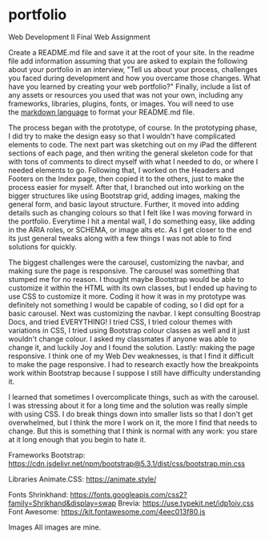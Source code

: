 # portfolio
Web Development II Final Web Assignment

Create a README.md file and save it at the root of your site. In the readme file add information assuming that you are asked to explain the following about your portfolio in an interview, "Tell us about your process, challenges you faced during development and how you overcame those changes. What have you learned by creating your web portfolio?" Finally, include a list of any assets or resources you used that was not your own, including any frameworks, libraries, plugins, fonts, or images. You will need to use the [markdown language](https://www.markdownguide.org/cheat-sheet) to format your README.md file. 

The process began with the prototype, of course. In the prototyping phase, I did try to make the design easy so that I wouldn't have complicated elements to code. The next part was sketching out on my iPad the different sections of each page, and then writing the general skeleton code for that with tons of comments to direct myself with what I needed to do, or where I needed elements to go. Following that, I worked on the Headers and Footers on the Index page, then copied it to the others, just to make the process easier for myself. After that, I branched out into working on the bigger structures like using Bootstrap grid, adding images, making the general form, and basic layout structure. Further, it moved into adding details such as changing colours so that I felt like I was moving forward in the portfolio. Everytime I hit a mental wall, I do something easy, like adding in the ARIA roles, or SCHEMA, or image alts etc. As I get closer to the end its just general tweaks along with a few things I was not able to find solutions for quickly.

The biggest challenges were the carousel, customizing the navbar, and making sure the page is responsive. The carousel was something that stumped me for no reason. I thought maybe Bootstrap would be able to customize it within the HTML with its own classes, but I ended up having to use CSS to customize it more. Coding it how it was in my prototype was definitely not something I would be capable of coding, so I did opt for a basic carousel. Next was customizing the navbar. I kept consulting Boostrap Docs, and tried EVERYTHING! I tried CSS, I tried colour themes with variations in CSS, I tried using Bootstrap colour classes as well and it just wouldn't change colour. I asked my classmates if anyone was able to change it, and luckily Joy and I found the solution. Lastly: making the page responsive. I think one of my Web Dev weaknesses, is that I find it difficult to make the page responsive. I had to research exactly how the breakpoints work within Bootstrap because I suppose I still have difficulty understanding it. 

I learned that sometimes I overcomplicate things, such as with the carousel. I was stressing about it for a long time and the solution was really simple with using CSS. I do break things down into smaller lists so that I don't get overwhelmed, but I think the more I work on it, the more I find that needs to change. But this is something that I think is normal with any work: you stare at it long enough that you begin to hate it. 

Frameworks
Bootstrap: https://cdn.jsdelivr.net/npm/bootstrap@5.3.1/dist/css/bootstrap.min.css

Libraries
Animate.CSS: https://animate.style/

Fonts
Shrinkhand: https://fonts.googleapis.com/css2?family=Shrikhand&display=swap
Brevia: https://use.typekit.net/idp1oiv.css
Font Awesome: https://kit.fontawesome.com/4eec013f80.js

Images
All images are mine.